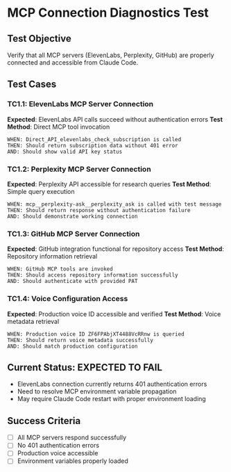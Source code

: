 # MCP Connection Diagnostics Test

## Test Objective
Verify that all MCP servers (ElevenLabs, Perplexity, GitHub) are properly connected and accessible from Claude Code.

## Test Cases

### TC1.1: ElevenLabs MCP Server Connection
**Expected**: ElevenLabs API calls succeed without authentication errors
**Test Method**: Direct MCP tool invocation
```
WHEN: Direct_API_elevenlabs_check_subscription is called
THEN: Should return subscription data without 401 error
AND: Should show valid API key status
```

### TC1.2: Perplexity MCP Server Connection
**Expected**: Perplexity API accessible for research queries
**Test Method**: Simple query execution
```
WHEN: mcp__perplexity-ask__perplexity_ask is called with test message
THEN: Should return response without authentication failure
AND: Should demonstrate working connection
```

### TC1.3: GitHub MCP Server Connection
**Expected**: GitHub integration functional for repository access
**Test Method**: Repository information retrieval
```
WHEN: GitHub MCP tools are invoked
THEN: Should access repository information successfully
AND: Should authenticate with provided PAT
```

### TC1.4: Voice Configuration Access
**Expected**: Production voice ID accessible and verified
**Test Method**: Voice metadata retrieval
```
WHEN: Production voice ID ZF6FPAbjXT4488VcRRnw is queried
THEN: Should return voice metadata successfully
AND: Should match production configuration
```

## Current Status: EXPECTED TO FAIL
- ElevenLabs connection currently returns 401 authentication errors
- Need to resolve MCP environment variable propagation
- May require Claude Code restart with proper environment loading

## Success Criteria
- [ ] All MCP servers respond successfully
- [ ] No 401 authentication errors
- [ ] Production voice accessible
- [ ] Environment variables properly loaded
